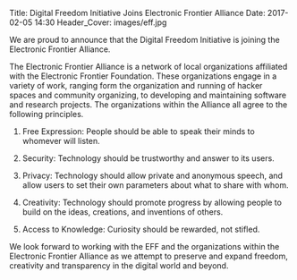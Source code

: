 Title: Digital Freedom Initiative Joins Electronic Frontier Alliance
Date: 2017-02-05 14:30
Header_Cover: images/eff.jpg


We are proud to announce that the Digital Freedom Initiative is joining the Electronic Frontier Alliance.

The Electronic Frontier Alliance is a network of local organizations affiliated with the Electronic Frontier Foundation.
These organizations engage in a variety of work, ranging form the organization and running of hacker spaces and
community organizing, to developing and maintaining software and research projects.  The organizations within the
Alliance all agree to the following principles.


1. Free Expression: People should be able to speak their minds to whomever will listen.

2. Security: Technology should be trustworthy and answer to its users.

3. Privacy: Technology should allow private and anonymous speech, and allow users to set their own parameters about what to share with whom.

4. Creativity: Technology should promote progress by allowing people to build on the ideas, creations, and inventions of others.

5. Access to Knowledge: Curiosity should be rewarded, not stifled.

We look forward to working with the EFF and the organizations within the Electronic Frontier Alliance as we attempt
to preserve and expand freedom, creativity and transparency in the digital world and beyond.  
